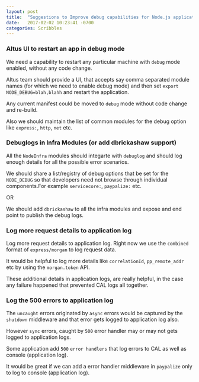 ```yaml
---
layout: post
title:  "Suggestions to Improve debug capabilities for Node.js applications"
date:   2017-02-02 10:23:41 -0700
categories: Scribbles
---
```


### Altus UI to restart an app in debug mode

We need a capability to restart any particular machine with `debug` mode enabled, without any code change.

Altus team should provide a UI, that accepts say comma separated module names (for which we need to enable debug mode) and then set `export NODE_DEBUG=blah,blahh` and restart the application.

Any current manifest could be moved to `debug` mode without code change and re-build.

Also we should maintain the list of common modules for the debug option like `express:`, `http`, `net` etc.

### Debuglogs in Infra Modules (or add dbrickashaw support)

All the `NodeInfra` modules should integarte with `debuglog` and should log enough details for all the possible error scenarios.

We should share a list/registry of debug options that be set for the `NODE_DEBUG` so that developers need not browse through individual components.For example `servicecore:`, `paypalize:` etc.

  OR

We should add `dbrickashaw` to all the infra modules and expose and end point to publish the debug logs.

### Log more request details to application log

Log more request details to application log. Right now we use the `combined` format of `express/morgan` to log request data.

It would be helpful to log more details like `correlationId`, `pp_remote_addr` etc by using the `morgan.token` API.

These additional details in application logs, are really helpful, in the case any failure happened that prevented CAL logs all together.

### Log the 500 errors to application log

The `uncaught` errors originated by `async` errors would be captured by the `shutdown` middleware and that error gets logged to application log also.

However `sync` errors, caught by `500` error handler may or may not gets logged to application logs.

Some application add `500` `error handlers` that log errors to CAL as well as console (application log).

It would be great if we can add a error handler middleware in `paypalize` only to log to console (application log).
